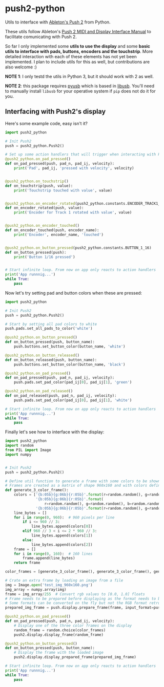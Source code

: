 # push2-python
Utils to interface with [Ableton's Push 2](https://www.ableton.com/en/push/) from Python.

These utils follow Ableton's [Push 2 MIDI and Display Interface Manual](https://github.com/Ableton/push-interface/blob/master/doc/AbletonPush2MIDIDisplayInterface.asc) to facilitate comunicating with Push 2.

So far I only implemented some **utils to use the display** and some **basic utils to interface with pads, buttons, encoders and the touchstrip**. More detailed interaction with each of these elements has not yet been implemented. I plan to include utils for this as well, but contributions are also welcome :)

**NOTE 1**: I only testd the utils in Python 3, but it should work with 2 as well.

**NOTE 2**: this package requires [pyusb](https://github.com/pyusb/pyusb) which is based in [libusb](https://libusb.info/). You'll need to manually install `libusb` for your operative system if `pip` does not do it for you.


## Interfacing with Push2's display

Here's some example code, easy isn't it?

```python
import push2_python

# Init Push2
push = push2_python.Push2()

# Set up some action handlers that will trigger when interacting with Push2
@push2_python.on_pad_pressed()
def on_pad_pressed(push, pad_n, pad_ij, velocity):
    print('Pad', pad_ij, 'pressed with velocity', velocity)


@push2_python.on_touchstrip()
def on_touchstrip(push, value):
    print('Touchstrip touched with value', value)


@push2_python.on_encoder_rotated(push2_python.constants.ENCODER_TRACK1_ENCODER)
def on_encoder_rotated(push, value):
    print('Encoder for Track 1 rotated with value', value)


@push2_python.on_encoder_touched()
def on_encoder_touched(push, encoder_name):
    print('Encoder', encoder_name, 'touched')


@push2_python.on_button_pressed(push2_python.constants.BUTTON_1_16)
def on_button_pressed(push):
    print('Button 1/16 pressed')


# Start infinite loop. From now on app only reacts to action handlers
print('App runnnig...')
while True:
    pass
```

Now let's try setting pad and button colors when these are pressed:

```python
import push2_python

# Init Push2
push = push2_python.Push2()

# Start by setting all pad colors to white
push.pads.set_all_pads_to_color('white')

@push2_python.on_button_pressed()
def on_button_pressed(push, button_name):
    push.buttons.set_button_color(button_name, 'white')

@push2_python.on_button_released()
def on_button_released(push, button_name):
    push.buttons.set_button_color(button_name, 'black')

@push2_python.on_pad_pressed()
def on_pad_pressed(push, pad_n, pad_ij, velocity):
    push.pads.set_pad_color(pad_ij[0], pad_ij[1], 'green')

@push2_python.on_pad_released()
def on_pad_released(push, pad_n, pad_ij, velocity):
    push.pads.set_pad_color(pad_ij[0], pad_ij[1], 'white')

# Start infinite loop. From now on app only reacts to action handlers
print('App runnnig...')
while True:
    pass
```


Finally let's see how to interface with the display:

```python
import push2_python
import random
from PIL import Image
import numpy


# Init Push2
push = push2_python.Push2()

# Define util function to generate a frame with some colors to be shown in the display
# Frames are created as a matrix of shape 960x160 and with colors defined in bgr565 format
def generate_3_color_frame():
    colors = ['{b:05b}{g:06b}{r:05b}'.format(r=random.random(), g=random.random(), b=random.random()),
              '{b:05b}{g:06b}{r:05b}'.format(
                  r=random.random(), g=random.random(), b=random.random()),
              '{b:05b}{g:06b}{r:05b}'.format(r=random.random(), g=random.random(), b=random.random())]
    line_bytes = []
    for i in range(0, 960):  # 960 pixels per line
        if i <= 960 // 3:
            line_bytes.append(colors[0])
        elif 960 // 3 < i <= 2 * 960 // 3:
            line_bytes.append(colors[1])
        else:
            line_bytes.append(colors[2])
    frame = []
    for i in range(0, 160):  # 160 lines
        frame.append(line_bytes)
    return frame

color_frames = [generate_3_color_frame(), generate_3_color_frame(), generate_3_color_frame()]

# Crate an extra frame by loading an image from a file
img = Image.open('test_img_960x160.png')
img_array = numpy.array(img)
frame = img_array/255  # Convert rgb values to [0.0, 1.0] floats
# Frame needs to be prepared before displaying as the format needs to be converted to one suitable for Push2's display
# Some formats can be converted on the fly but not the RGB format retruned by PIL
prepared_img_frame = push.display.prepare_frame(frame, input_format=push2_python.constants.FRAME_FORMAT_RGB)

@push2_python.on_pad_pressed()
def on_pad_pressed(push, pad_n, pad_ij, velocity):
    # Display one of the three color frames on the display
    random_frame = random.choice(color_frames)
    push2.display.display_frame(random_frame)

@push2_python.on_button_pressed()
def on_button_pressed(push, button_name):
    # Display the frame with the loaded image
    push2.display.display_prepared_frame(prepared_img_frame)

# Start infinite loop. From now on app only reacts to action handlers
print('App runnnig...')
while True:
    pass

```
